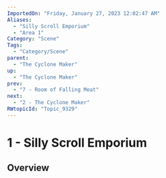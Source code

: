 ```yaml
---
ImportedOn: "Friday, January 27, 2023 12:02:47 AM"
Aliases:
  - "Silly Scroll Emporium"
  - "Area 1"
Category: "Scene"
Tags:
  - "Category/Scene"
parent:
  - "The Cyclone Maker"
up:
  - "The Cyclone Maker"
prev:
  - "7 - Room of Falling Meat"
next:
  - "2 - The Cyclone Maker"
RWtopicId: "Topic_9329"
---
```

# 1 - Silly Scroll Emporium
## Overview
